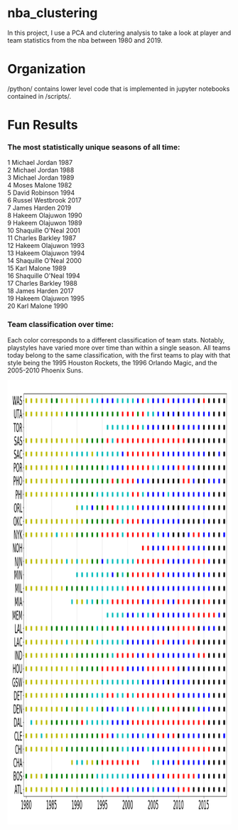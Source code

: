 # nba_clustering

In this project, I use a PCA and clutering analysis to take a look at player and team statistics from the nba between 1980 and 2019.  

# Organization
/python/ contains lower level code that is implemented in jupyter notebooks contained in /scripts/.

# Fun Results  
### The most statistically unique seasons of all time:  
1 Michael Jordan 1987   
2 Michael Jordan 1988   
3 Michael Jordan 1989  
4 Moses Malone 1982  
5 David Robinson 1994  
6 Russel Westbrook 2017  
7 James Harden 2019  
8 Hakeem Olajuwon 1990   
9 Hakeem Olajuwon 1989  
10 Shaquille O'Neal 2001   
11 Charles Barkley 1987  
12 Hakeem Olajuwon 1993  
13 Hakeem Olajuwon 1994  
14 Shaquille O'Neal 2000  
15 Karl Malone 1989  
16 Shaquille O'Neal 1994  
17 Charles Barkley 1988  
18 James Harden 2017  
19 Hakeem Olajuwon 1995   
20 Karl Malone 1990  

### Team classification over time:  
Each color corresponds to a different classification of team stats.  Notably, playstyles have varied more over time than within a single season.  All teams today belong to the same classification, with the first teams to play with that style being the 1995 Houston Rockets, the 1996 Orlando Magic, and the 2005-2010 Phoenix Suns.  

<img src="./figures/team_year.png" width="1600" height="1000" />



